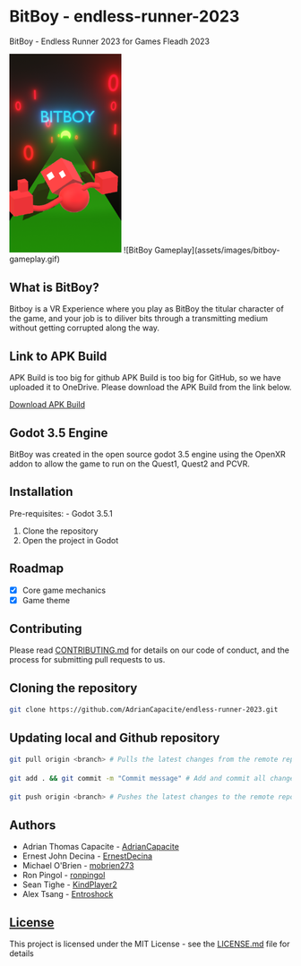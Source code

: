 # BitBoy - endless-runner-2023

BitBoy - Endless Runner 2023 for Games Fleadh 2023
<!-- Add img below -->
<img src="assets/images/BitBoyPoster.png" width="200px">
![BitBoy Gameplay](assets/images/bitboy-gameplay.gif)

## What is BitBoy?

Bitboy is a VR Experience where you play as BitBoy the titular character of the game, and your job is to diliver bits through a transmitting medium without getting corrupted along the way.

## Link to APK Build

APK Build is too big for github
APK Build is too big for GitHub, so we have uploaded it to OneDrive. Please download the APK Build from the link below.

[Download APK Build](https://1drv.ms/u/s!AuHZvBhYHXD0o45XPnqSqXm0O8Bbtw?e=aFIPh4)

## Godot 3.5 Engine

BitBoy was created in the open source godot 3.5 engine using the OpenXR addon to allow the game to run on the Quest1, Quest2 and PCVR.

## Installation

Pre-requisites:
    - Godot 3.5.1

1. Clone the repository
2. Open the project in Godot

## Roadmap

- [x] Core game mechanics
- [x] Game theme

## Contributing

Please read [CONTRIBUTING.md](CONTRIBUTING.md) for details on our code of conduct, and the process for submitting pull requests to us.

## Cloning the repository

```bash
git clone https://github.com/AdrianCapacite/endless-runner-2023.git
```

## Updating local and Github repository

```bash
git pull origin <branch> # Pulls the latest changes from the remote repository

git add . && git commit -m "Commit message" # Add and commit all changes to the local repository

git push origin <branch> # Pushes the latest changes to the remote repository
```

## Authors

- Adrian Thomas Capacite - [AdrianCapacite](https://github.com/AdrianCapacite)
- Ernest John Decina - [ErnestDecina](https://github.com/ErnestDecina)
- Michael O'Brien - [mobrien273](https://github.com/mobrien273)
- Ron Pingol - [ronpingol](https://github.com/ronpingol)
- Sean Tighe - [KindPlayer2](https://github.com/KindPlayer2)
- Alex Tsang - [Entroshock](https://github.com/Entroshock)

## [License](LICENSE.md)

This project is licensed under the MIT License - see the [LICENSE.md](LICENSE.md) file for details
